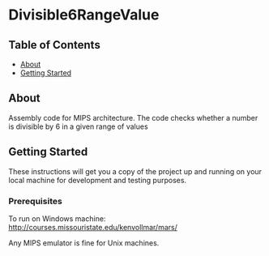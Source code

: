 # Divisible6RangeValue

## Table of Contents

- [About](#about)
- [Getting Started](#getting_started)

## About <a name = "about"></a>

Assembly code for MIPS architecture. The code checks whether a number is divisible by 6 in a given range of values

## Getting Started <a name = "getting_started"></a>

These instructions will get you a copy of the project up and running on your local machine for development and testing purposes.

### Prerequisites

To run on Windows machine:
http://courses.missouristate.edu/kenvollmar/mars/

Any MIPS emulator is fine for Unix machines.
